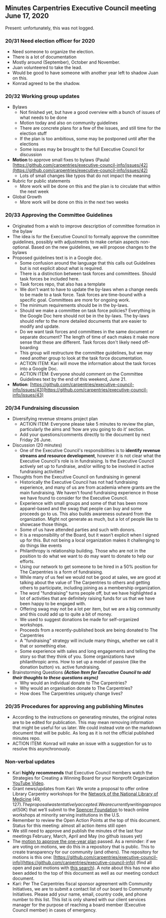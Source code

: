 ## Minutes Carpentries Executive Council meeting June 17, 2020

Present: unfortunately, this was not logged.

### 20/31 Need election officer for 2020
* Need someone to organize the election.
* There is a lot of documentation
* Mostly around (September), October and November.
* Juan volunteered to take the lead.
* Would be good to have someone with another year left to shadow Juan on this.
* Konrad agreed to be the shadow.

### 20/32 Working group updates
* Bylaws
    * Not finished yet, but have a good overview with a bunch of issues of what needs to be done
    * Motion today and also on community guidelines
    * There are concrete plans for a few of the issues, and still time for the election stuff
    * If the plan is too ambitious, some may be postponed until after the elections
    * Some issues may be brought to the full Executive Council for discussion
* **Motion** to approve small fixes to bylaws (Paula) [https://github.com/carpentries/executive-council-info/issues/42](https://github.com/carpentries/executive-council-info/issues/42)
    * Lots of small changes like typos that do not impact the meaning
* Rubric for public statements
    * More work will be done on this and the plan is to circulate that within the next week
* Global Growth
    * More work will be done on this in the next two weeks

### 20/33 Approving the Committee Guidelines
* Originated from a wish to improve description of committee formation in the bylaw
* The idea is for the Executive Council to formally approve the committee guidelines, possibly with adjustments to make certain aspects non-optional. Based on the new guidelines, we will propose changes to the bylaws
* Proposed guidelines text is in a Google doc.
    * Some confusion around the language that this calls out Guidelines but is not explicit about what is required.
    * There is a distinction between task forces and committees. Should task forces be included here.
    * Task forces repo, that also has a template
    * We don't want to have to update the by-laws when a change needs to be made to a task force. Task forces are time-bound with a specific goal. Committees are more for ongoing work.
    * The minimum requirements should be in the by-laws.
    * Should we make a committee on task force policies? Everything in the Google Doc here should not be in the by-laws. The by-laws should refer to the more detailed documents that are easier to modify and update.
    * Do we want task forces and committees in the same document or separate document? The length of time of each makes it make more sense that these are different. Task forces don't likely need off-boarding
    * This group will restructure the committee guidelines, but we may need another group to look at the task force documentation.
    * ACTION ITEM: Kari will move the information about the task forces into a Google Doc.
    * ACTION ITEM: Everyone should comment on the Committee Guidelines text by the end of this weekend, June 21.
* **Motion**: [https://github.com/carpentries/executive-council-info/issues/43](https://github.com/carpentries/executive-council-info/issues/43)

### 20/34 Fundraising discussion
* Diversifying revenue streams project plan
    * ACTION ITEM: Everyone please take 5 minutes to review the plan, particularly the aims and ‘how are you going to do it’ section.
    * Add your questions/comments directly to the document by next Friday 26 June.
* Discussion (20 minutes)
    * One of the Executive Council's responsibilities is to **identify revenue streams and resource development**, however it is not clear what the  Executive Council's role is in fundraising. Is the  Executive Council actively set up to fundraise, and/or willing to be involved in active fundraising activities?
* Thoughts from the Executive Council on fundraising in general
    * Historically the Executive Council has not had fundraising experience, and many of us are from academia where grants are the main fundraising. We haven't found fundraising experience in those we have found to consider for the Executive Council.
    * Experience with small groups and some of that has been more apparel-based and the swag that people can buy and some proceeds go to us. This also builds awareness outward from the organization. Might not generate as much, but a lot of people like to showcase those things.
    * Some of us have attended parties and such with donors.
    * It is a responsibility of the Board, but it wasn’t explicit when I signed up for this. But not being a local organization makes it challenging to do things like events
    * Philanthropy is relationship building. Those who are not in the position to do what we want to do may want to donate to help our efforts.
    * Using our network to get someone to be hired in a 50% position for The Carpentries is a form of fundraising.
    * While many of us feel we would not be good at sales, we are good at talking about the value of The Carpentries to others and getting others to participate, including joining as a membership organization.
    * The word "fundraising" turns people off, but we have highlighted a lot of activities that are definitely raising funds for us that we have been happy to be engaged with.
    * Offering swag may not be a lot per item, but we are a big community and this could add up to quite a bit of money.
    * We used to suggest donations be made for self-organized workshops.
    * Proceeds from a recently-published book are being donated to The Carpentries
    * A "fundraising" strategy will include many things, whether we call it that or something else.
    * Some experience with sales and long engagements and telling the story so that they think of you. Some organizations have philanthropic arms. How to set up a model of passive (like the donation button) vs. active fundraising.
* Brainstorming Questions **_(Action Item for _Executive Council_ to add their thoughts to these questions async)_**
    * Why would an individual donate to The Carpentries?
    * Why would an organisation donate to The Carpentries?
    * How does The Carpentries uniquely change lives?

### 20/35 Procedures for approving ang publishing Minutes
* According to the instructions on generating minutes, the original notes are to be edited for publication. This may mean removing information that might be useful for us later. We could instead vote on the markdown document that will be public. As long as it is not the official published minutes repo.
* ACTION ITEM: Konrad will make an issue with a suggestion for us to resolve this asynchronously.

### Non-verbal updates

* Kari **highly recommends** that Executive Council members watch the Strategies for Creating a Winning Board for your Nonprofit Organization [YouTube Video](https://www.youtube.com/watch?v=aMdhgG6J3eg&feature=youtu.be).
* Grant news/updates from Kari: We wrote a proposal to offer online Library Carpentry workshops for the [Network of the National Library of Medicine](https://nnlm.gov/) ($49,127). The proposal was tentatively accepted. We are currently writing a proposal ($50K) that we’ll submit to the [Spencer Foundation](https://www.spencer.org/) to teach online workshops at minority serving institutions in the U.S.
* Remember to review the Open Action Points at the top of this document. Status for this meeting: almost all action items still open
* We still need to approve and publish the minutes of the last four meetings February, March, April and May (no github issues yet)
* The [motion to approve the one-year plan](https://github.com/carpentries/executive-council-info/issues/41) passed. As a reminder: if we are voting on motions, we do this in a repository that is public. This to create transparency for our community (and others). The repository for motions is this one: [https://github.com/carpentries/executive-council-info](https://github.com/carpentries/executive-council-info) (find all open and past motions with [this search](https://github.com/carpentries/executive-council-info/issues?q=is%3Aissue+motion)). A note about this has now also been added to the top of this document as well as our meeting conduct document.
* Kari: Per The Carpentries fiscal sponsor agreement with Community Initiatives, we are to submit a contact list of our board to Community Initiatives. Please add your name, email, country code, and phone number to this list. This list is only shared with our client services manager for the purpose of reaching a board member (Executive Council member) in cases of emergency.
